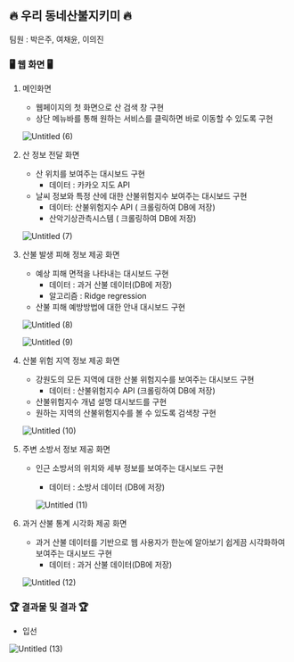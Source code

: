 ## 🔥 우리 동네산불지키미 🔥
팀원 : 박은주, 여채윤, 이의진

### 🖥️ 웹 화면 🖥️

1. 메인화면
    - 웹페이지의 첫 화면으로 산 검색 창 구현
    - 상단 메뉴바를 통해 원하는 서비스를 클릭하면 바로 이동할 수 있도록 구현
    
    ![Untitled (6)](https://github.com/pej0918/2022_Hanium_Project/assets/79118751/075455e3-0ce8-43a8-b658-62fbe8cdf338)

    
2.  산 정보 전달 화면
    - 산 위치를 보여주는 대시보드 구현
        - 데이터 : 카카오 지도  API
    - 날씨 정보와 특정 산에 대한 산불위험지수 보여주는 대시보드 구현
        - 데이터: 산불위험지수 API ( 크롤링하여 DB에 저장)
        - 산악기상관측시스템 ( 크롤링하여 DB에 저장)
    
    ![Untitled (7)](https://github.com/pej0918/2022_Hanium_Project/assets/79118751/ffb7fa18-2972-4dbf-ab33-2cee40d4b1cc)
    

1. 산불 발생 피해 정보 제공 화면
    - 예상 피해 면적을 나타내는 대시보드 구현
        - 데이터 : 과거 산불 데이터(DB에 저장)
        - 알고리즘 : Ridge regression
    - 산불 피해 예방방법에 대한 안내 대시보드 구현
    
    ![Untitled (8)](https://github.com/pej0918/2022_Hanium_Project/assets/79118751/07d56a20-4a46-4f5e-a0c6-e6331cdf598f)



    ![Untitled (9)](https://github.com/pej0918/2022_Hanium_Project/assets/79118751/2789e703-370a-4bc6-ada9-587703922752)

    
3.  산불 위험 지역 정보 제공 화면
    - 강원도의 모든 지역에 대한 산불 위험지수를 보여주는 대시보드 구현
        - 데이터 : 산불위험지수 API (크롤링하여 DB에 저장)
    - 산불위험지수 개념 설명 대시보드를 구현
    - 원하는 지역의 산불위험지수를 볼 수 있도록 검색창 구현
    
    ![Untitled (10)](https://github.com/pej0918/2022_Hanium_Project/assets/79118751/60a4b042-22c0-4318-8cc5-e406857d2c1a)

    
4.  주변 소방서 정보 제공 화면
    - 인근 소방서의 위치와 세부 정보를 보여주는 대시보드 구현
        - 데이터 : 소방서 데이터 (DB에 저장)
        
        ![Untitled (11)](https://github.com/pej0918/2022_Hanium_Project/assets/79118751/1f00a5a4-fac5-4119-8926-b6ea0c7bdd29)

        
5.  과거 산불 통계 시각화 제공 화면
    - 과거 산불 데이터를 기반으로 웹 사용자가 한눈에 알아보기 쉽게끔 시각화하여 보여주는 대시보드 구현
        - 데이터 : 과거 산불 데이터(DB에 저장)
    
    ![Untitled (12)](https://github.com/pej0918/2022_Hanium_Project/assets/79118751/7bb7949b-d5dc-4ab1-92b4-90c0d896f2ab)


### 🏆 결과물 및 결과 🏆

- 입선

![Untitled (13)](https://github.com/pej0918/2022_Hanium_Project/assets/79118751/2e471ed3-ddfa-490a-b049-4553d204b9b3)
